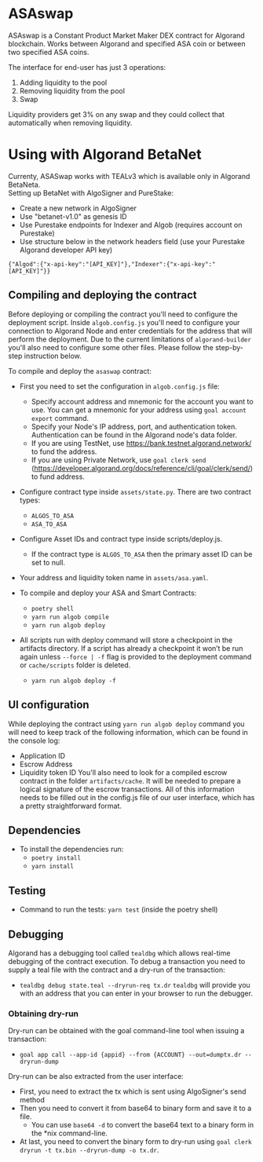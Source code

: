 # ASAswap

ASAswap is a Constant Product Market Maker DEX contract for Algorand blockchain. Works between Algorand and specified ASA coin or between two specified ASA coins.

The interface for end-user has just 3 operations:
1. Adding liquidity to the pool
2. Removing liquidity from the pool
3. Swap

Liquidity providers get 3% on any swap and they could collect that automatically when removing liquidity.

# Using with Algorand BetaNet

Currenty, ASASwap works with TEALv3 which is available only in Algorand BetaNeta.  
Setting up BetaNet with AlgoSigner and PureStake:
* Create a new network in AlgoSigner
* Use "betanet-v1.0" as genesis ID
* Use Purestake endpoints for Indexer and Algob (requires account on Purestake)
* Use structure below in the network headers field (use your Purestake Algorand developer API key)
```
{"Algod":{"x-api-key":"[API_KEY]"},"Indexer":{"x-api-key":"[API_KEY]"}}
```

## Compiling and deploying the contract

Before deploying or compiling the contract you'll need to configure the deployment script. 
Inside `algob.config.js` you'll need to configure your connection to Algorand Node and enter credentials for the address that will perform the deployment. 
Due to the current limitations of `algorand-builder` you'll also need to configure some other files. 
Please follow the step-by-step instruction below.

To compile and deploy the `asaswap` contract:

* First you need to set the configuration in `algob.config.js` file:

  - Specify account address and mnemonic for the account you want to use. You can get a mnemonic for your address using `goal account export` command.
  - Specify your Node's IP address, port, and authentication token. Authentication can be found in the Algorand node's data folder.
  - If you are using TestNet, use https://bank.testnet.algorand.network/ to fund the address.
  - If you are using Private Network, use `goal clerk send`
  (https://developer.algorand.org/docs/reference/cli/goal/clerk/send/) to fund address.

* Configure contract type inside `assets/state.py`. There are two contract types:
    - `ALGOS_TO_ASA`
    - `ASA_TO_ASA`
    
* Configure Asset IDs and contract type inside scripts/deploy.js. 
    - If the contract type is `ALGOS_TO_ASA` then the primary asset ID can be set to null.
* Your address and liquidity token name in `assets/asa.yaml`.

* To compile and deploy your ASA and Smart Contracts:
  -  `poetry shell`
  -  `yarn run algob compile`
  -  `yarn run algob deploy`

* All scripts run with deploy command will store a checkpoint in the artifacts directory. If a script has already a checkpoint it won’t be run again unless `--force | -f` flag is provided to the deployment command or `cache/scripts` folder is deleted.

  - `yarn run algob deploy -f`

## UI configuration

While deploying the contract using `yarn run algob deploy` command you will need to keep track of the following information, which can be found in the console log:
- Application ID
- Escrow Address
- Liquidity token ID
You'll also need to look for a compiled escrow contract in the folder `artifacts/cache`. It will be needed to prepare a logical signature of the escrow transactions. All of this information needs to be filled out in the config.js file of our user interface, which has a pretty straightforward format.

## Dependencies

* To install the dependencies run:
  -  `poetry install`
  -  `yarn install`

## Testing

* Command to run the tests: `yarn test` (inside the poetry shell)

## Debugging

Algorand has a debugging tool called `tealdbg` which allows real-time debugging of the contract execution. 
To debug a transaction you need to supply a teal file with the contract and a dry-run of the transaction:
- `tealdbg debug state.teal --dryrun-req tx.dr`
`tealdbg` will provide you with an address that you can enter in your browser to run the debugger.

### Obtaining dry-run
Dry-run can be obtained with the goal command-line tool when issuing a transaction: 
- `goal app call --app-id {appid} --from {ACCOUNT} --out=dumptx.dr --dryrun-dump`

Dry-run can be also extracted from the user interface:
- First, you need to extract the tx which is sent using AlgoSigner's send method
- Then you need to convert it from base64 to binary form and save it to a file.
  - You can use `base64 -d` to convert the base64 text to a binary form in the *nix command-line.
- At last, you need to convert the binary form to dry-run using `goal clerk dryrun -t tx.bin --dryrun-dump -o tx.dr`.
